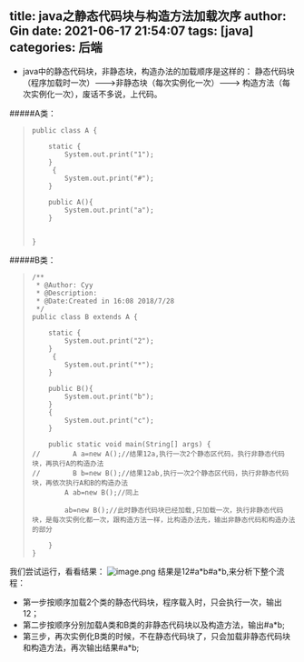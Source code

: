 title: java之静态代码块与构造方法加载次序
author: Gin
date: 2021-06-17 21:54:07
tags: [java]
categories: 后端
---
- java中的静态代码块，非静态块，构造办法的加载顺序是这样的：
静态代码块 （程序加载时一次）--->非静态块（每次实例化一次）---> 构造方法（每次实例化一次），废话不多说，上代码。

#####A类：
>     public class A {
>     
>         static {
>             System.out.print("1");
>         }
>          {
>             System.out.print("#");
>         }
>     
>         public A(){
>             System.out.print("a");
>         }
>     
>     
>     }
> 
#####B类：
>     /**
>      * @Author: Cyy
>      * @Description:
>      * @Date:Created in 16:08 2018/7/28
>      */
>     public class B extends A {
>     
>         static {
>             System.out.print("2");
>         }
>          {
>             System.out.print("*");
>         }
>     
>         public B(){
>             System.out.print("b");
>         }
>         {
>             System.out.print("c");
>         }
>     
>         public static void main(String[] args) {
>     //        A a=new A();//结果12a,执行一次2个静态区代码，执行非静态代码块，再执行A的构造办法
>     //        B b=new B();//结果12ab,执行一次2个静态区代码，执行非静态代码块，再依次执行A和B的构造办法
>             A ab=new B();//同上
>     
>             ab=new B();//此时静态代码块已经加载,只加载一次，执行非静态代码块，是每次实例化都一次，跟构造方法一样，比构造办法先，输出非静态代码和构造办法的部分
>     
>         }
>     }
> 
我们尝试运行，看看结果：
![image.png](../../../../images/post-images/10224563-039c5928d44ca760.png)
结果是12\#a\*b\#a\*b,来分析下整个流程：
- 第一步按顺序加载2个类的静态代码块，程序载入时，只会执行一次，输出12；
- 第二步按顺序分别加载A类和B类的非静态代码块以及构造方法，输出#a*b;
- 第三步，再次实例化B类的时候，不在静态代码块了，只会加载非静态代码块和构造方法，再次输出结果#a*b;
